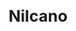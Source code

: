 ---
title: "Nilcano"
collection: software
type: "Gap package"
gitlink: "https://github.com/Osferay/nilcano"
description: "Computation of canonical conjugate representatives for finitely generated nilpotent groups"
manual: ""
manualpdf: "/files/nilcano.pdf"
---